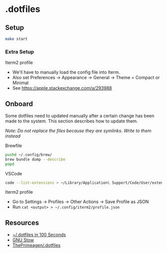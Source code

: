# .dotfiles

## Setup

```sh 
make start
```

### Extra Setup

Iterm2 profile

- We'll have to manually load the config file into Iterm.
- Also set Preferences -> Appearance -> General -> Theme = Compact or Minimal
- See https://apple.stackexchange.com/a/293988

## Onboard

Some dotfiles need to updated manually after a certain change has been made to the system. This section describes how to update them.

_Note: Do not replace the files because they are symlinks. Write to them instead_

Brewfile

```sh
pushd ~/.config/brew/
brew bundle dump --describe
popd
```

VSCode

```sh 
code --list-extensions > ~/Library/Application\ Support/Code/User/extensions.txt
```

Iterm2 profile

- Go to Settings -> Profiles -> Other Actions -> Save Profile as JSON
- Run `cat <output> > ~/.config/iterm2/profile.json`

## Resources

- [~/.dotfiles in 100 Seconds](https://www.youtube.com/watch?v=r_MpUP6aKiQ)
- [GNU Stow](https://www.gnu.org/software/stow/manual/stow.html)
- [ThePrimeagen/.dotfiles](https://github.com/ThePrimeagen/.dotfiles)
